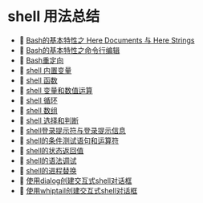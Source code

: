 # shell 用法总结

* 📄 [Bash的基本特性之 Here Documents 与 Here Strings](siyuan://blocks/20240313203825-20c9n4i)
* 📄 [Bash的基本特性之命令行编辑 ](siyuan://blocks/20240313204553-ahliz9x)
* 📄 [Bash重定向](siyuan://blocks/20240801144128-hh2mdd0)
* 📄 [shell 内置变量](siyuan://blocks/20240311213842-nbq88jj)
* 📄 [shell 函数 ](siyuan://blocks/20240313201900-3ymsesd)
* 📄 [shell 变量和数值运算](siyuan://blocks/20240402201653-pt1in76)
* 📄 [shell 循环](siyuan://blocks/20240311213324-gg0arab)
* 📄 [shell 数组](siyuan://blocks/20240313201144-ecnv9tp)
* 📄 [shell 选择和判断](siyuan://blocks/20240311213452-j3nrx0m)
* 📄 [shell登录提示符与登录提示信息 ](siyuan://blocks/20240313203323-lvshj7l)
* 📄 [shell的条件测试语句和运算符](siyuan://blocks/20240313202714-pnzmiso)
* 📄 [shell的状态返回值 ](siyuan://blocks/20240313202202-jq7w4eg)
* 📄 [shell的语法调试 ](siyuan://blocks/20240312202120-12ghe6l)
* 📄 [shell的进程替换 ](siyuan://blocks/20240312204658-kr4zc9h)
* 📄 [使用dialog创建交互式shell对话框 ](siyuan://blocks/20240312202819-2ebulw8)
* 📄 [使用whiptail创建交互式shell对话框 ](siyuan://blocks/20240312204108-fdau4vs)

　　‍

　　‍

　　‍

　　‍

##
